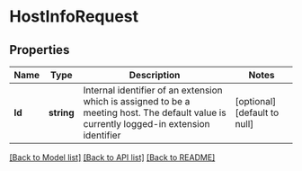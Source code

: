 # HostInfoRequest

## Properties
Name | Type | Description | Notes
------------ | ------------- | ------------- | -------------
**Id** | **string** | Internal identifier of an extension which is assigned to be a meeting host. The default value is currently logged-in extension identifier | [optional] [default to null]

[[Back to Model list]](../README.md#documentation-for-models) [[Back to API list]](../README.md#documentation-for-api-endpoints) [[Back to README]](../README.md)


